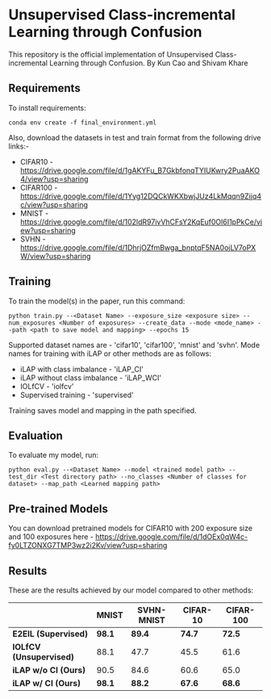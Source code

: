 
# Unsupervised Class-incremental Learning through Confusion

This repository is the official implementation of Unsupervised Class-incremental Learning through Confusion. 
By Kun Cao and Shivam Khare


## Requirements

To install requirements:

```setup
conda env create -f final_environment.yml
```
Also, download the datasets in test and train format from the following drive links:-
* CIFAR10 - https://drive.google.com/file/d/1gAKYFu_B7GkbfonqTYIUKwry2PuaAKO4/view?usp=sharing
* CIFAR100 - https://drive.google.com/file/d/1Yyg12DQCkWKXbwjJUz4LkMqqn9Zijq4c/view?usp=sharing
* MNIST - https://drive.google.com/file/d/102ldR97ivVhCFsY2KqEuf0Ol6I1pPkCe/view?usp=sharing
* SVHN - https://drive.google.com/file/d/1DhrjOZfmBwga_bnptqF5NA0ojLV7oPXW/view?usp=sharing



## Training

To train the model(s) in the paper, run this command:

```train
python train.py --<Dataset Name> --exposure_size <exposure size> --num_exposures <Number of exposures> --create_data --mode <mode_name> --path <path to save model and mapping> --epochs 15 
```

Supported dataset names are - 'cifar10', 'cifar100', 'mnist' and 'svhn'. 
Mode names for training with iLAP or other methods are as follows:
* iLAP with class imbalance - 'iLAP_CI'
* iLAP without class imbalance - 'iLAP_WCI'
* IOLfCV - 'iolfcv'
* Supervised training - 'supervised'

Training saves model and mapping in the path specified.


## Evaluation

To evaluate my model, run:

```eval
python eval.py --<Dataset Name> --model <trained model path> --test_dir <Test directory path> --no_classes <Number of classes for dataset> --map_path <Learned mapping path>
```


## Pre-trained Models

You can download pretrained models for CIFAR10 with 200 exposure size and 100 exposures here -
https://drive.google.com/file/d/1dOEx0qW4c-fy0LTZONXG7TMP3wz2i2Kv/view?usp=sharing


## Results

These are the results achieved by our model compared to other methods:


|                         | MNIST | SVHN\-MNIST | CIFAR\-10 | CIFAR\-100 |
|-------------------------|-------|-------------|-----------|------------|
| **E2EIL \(Supervised\)**    | **98\.1** | **89\.4**       | **74\.7**     | **72\.5**      |
| **IOLfCV \(Unsupervised\)** | 88\.1 | 47\.7       | 45\.5     | 61\.6      |
| **iLAP w/o CI \(Ours\)**    | 90\.5 | 84\.6       | 60\.6     | 65\.0      |
| **iLAP w/ CI \(Ours\)**     | **98\.1** | **88\.2**       | **67\.6**     | **68\.6**      |


